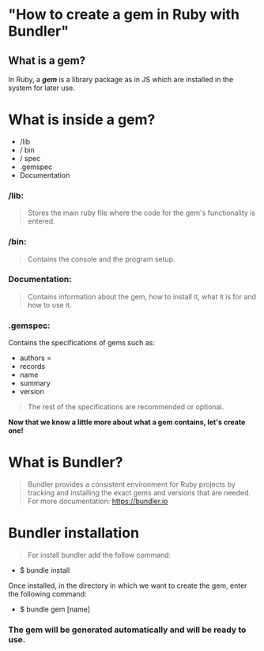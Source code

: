 # "How to create a gem in Ruby with Bundler"

## What is a gem?

In Ruby, a ***gem*** is a library package as in JS which are installed in the system for later use.

# What is inside a gem?

* /lib
* / bin
* / spec
* .gemspec
* Documentation


### /lib: 
> Stores the main ruby ​​file where the code for the gem's functionality is entered.

### /bin: 
> Contains the console and the program setup.

### Documentation: 
> Contains information about the gem, how to install it, what it is for and how to use it.

### .gemspec: 
Contains the specifications of gems such as:
* authors =
* records
* name
* summary
* version
> The rest of the specifications are recommended or optional.


**Now that we know a little more about what a gem contains, let's create one!**
# What is Bundler?
> Bundler provides a consistent environment for Ruby projects by tracking and installing the exact gems and versions that are needed. For more documentation: https://bundler.io

# Bundler installation

> For install bundler add the follow command: 
* $ bundle install

Once installed, in the directory in which we want to create the gem, enter the following command:
* $ bundle gem [name]

### The gem will be generated automatically and will be ready to use.
